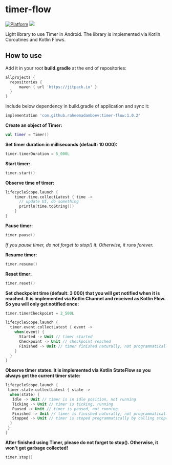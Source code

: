 # timer-flow

[![Platform](https://img.shields.io/badge/platform-android-green.svg)](http://developer.android.com/index.html)
[![](https://jitpack.io/v/raheemadamboev/timer-flow.svg)](https://jitpack.io/#raheemadamboev/timer-flow)

Light library to use Timer in Android. The library is implemented via Kotlin Coroutines and Kotlin Flows.

## How to use

Add it in your root **build.gradle** at the end of repositories:
```groovy
allprojects {
  repositories {
	  maven { url 'https://jitpack.io' }
  }
}
```  

Include below dependency in build.gradle of application and sync it:
```groovy
implementation 'com.github.raheemadamboev:timer-flow:1.0.2'
```

**Create an object of Timer:**

```kotlin
val timer = Timer()
```

**Set timer duration in milliseconds (default: 10 000):**

```kotlin
timer.timerDuration = 5_000L
```

**Start timer:**

```kotlin
timer.start()
```

**Observe time of timer:**

```kotlin
lifecycleScope.launch {
    timer.time.collectLatest { time ->
      // update UI, do something
      println(time.toString())
    }
}
```

**Pause timer:**

```kotlin
timer.pause()
```
_If you pause timer, do not forget to stop() it. Otherwise, it runs forever._

**Resume timer:**

```kotlin
timer.resume()
```

**Reset timer:**

```kotlin
timer.reset()
```

**Set checkpoint time (default: 3 000) that you will get notified when it is reached. It is implemented via Kotlin Channel and received as Kotlin Flow. So you will only get notified once:**

```kotlin
timer.timerCheckpoint = 2_500L

lifecycleScope.launch {
  timer.event.collectLatest { event ->
    when(event) {
      Started -> Unit // timer started
      Checkpoint -> Unit // checkpoint reached
      Finished -> Unit // timer finished naturally, not programmatically
    }
  }
}
```

**Observe timer states. It is implemented via Kotlin StateFlow so you always get the current timer state:**

```kotlin
lifecycleScope.launch {
 timer.state.collectLatest { state ->
  when(state) {
   Idle -> Unit // timer is in idle position, not running
   Ticking -> Unit // timer is ticking, running
   Paused -> Unit // timer is paused, not running
   Finished -> Unit // timer is finished naturally, not programmatically finished, not running
   Stopped -> Unit // timer is stoped programmatically by calling stop() function, not running
  }
 }
}
```

**After finished using Timer, please do not forget to stop(). Otherwise, it won't get garbage collected!**

```kotlin
timer.stop()
```
